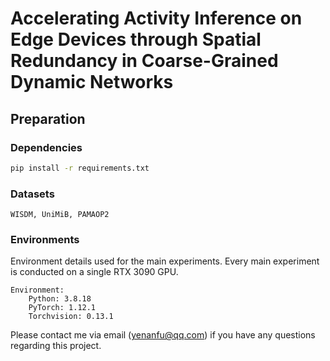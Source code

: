 # Accelerating Activity Inference on Edge Devices through Spatial Redundancy in Coarse-Grained Dynamic Networks

## Preparation

### Dependencies

```sh
pip install -r requirements.txt
```

### Datasets
```
WISDM, UniMiB, PAMAOP2
```
### Environments

Environment details used for the main experiments. Every main experiment is conducted on a single RTX 3090 GPU.

```
Environment:
	Python: 3.8.18
	PyTorch: 1.12.1 
	Torchvision: 0.13.1
```


Please contact me via email (yenanfu@qq.com) if you have any questions regarding this project.

